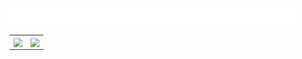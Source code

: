 <img src="images/welcome.svg">

<table>
    <tr>
        <th>
            <a>
                <img align="center" src="https://github-readme-stats.vercel.app/api/?username=yksen&theme=radical&hide=stars,contribs&count_private=true&show_icons=true" />
            </a>
        </th>
        <th>
            <a>
                <img align="center" src="https://github-readme-stats.vercel.app/api/top-langs/?username=yksen&theme=radical&layout=compact&langs_count=6" />
            </a>
        </th>
    </tr>
</table>